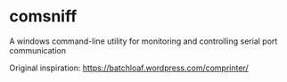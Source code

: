 # comsniff
A windows command-line utility for monitoring and controlling serial port communication

Original inspiration: https://batchloaf.wordpress.com/comprinter/

